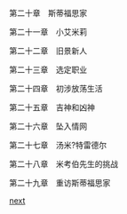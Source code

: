 
第二十章　斯蒂福思家

第二十一章　小艾米莉

第二十二章　旧景新人

第二十三章　选定职业

第二十四章　初涉放荡生活

第二十五章　吉神和凶神

第二十六章　坠入情网

第二十七章　汤米?特雷德尔

第二十八章　米考伯先生的挑战

第二十九章　重访斯蒂福思家

[next](page6)
